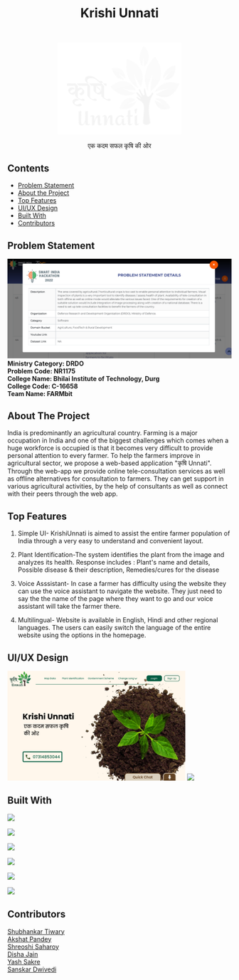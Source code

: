 <h1 align="center"> Krishi Unnati </h1> <br>
<p align="center">
    <img src="static/Images/final white logo.png" width="280">
  </a>
</p>

<p align="center">
एक कदम सफल कृषि की ओर 
</p>


## Contents

- [Problem Statement](#problem-statement)
- [About the Project](#about-the-project)
- [Top Features](#top-features)
- [UI/UX Design](#ui/ux-design)
- [Built With](#built-with)
- [Contributors](#contributors)

## Problem Statement

<img src="static/Images/prblm statement.png" width="1000"> <br/>
**Ministry Category: DRDO <br/>
Problem Code: NR1175<br/>
College Name: Bhilai Institute of Technology, Durg <br/>
College Code: C-16658<br/>
Team Name: FARMbit<br/>**

## About The Project

India is predominantly an agricultural country. Farming is a major occupation in India and one of the biggest 
challenges which comes when a huge workforce is occupied is that it becomes very difficult to provide 
personal attention to every farmer. To help the farmers improve in agricultural sector, we propose a web-based application "कृषि Unnati". 
Through the web-app we provide online tele-consultation services as well as offline alternatives for consultation to farmers. They can get support in various agricultural activities, by the help of consultants as well as connect with their peers through the web app. 

## Top Features

1. Simple UI- KrishiUnnati is aimed to assist the entire farmer population of India through a very easy to understand and convenient layout.


2. Plant Identification-The system identifies the plant from the image and analyzes its health. Response includes : Plant's name and details, Possible disease & their description, Remedies/cures for the disease


3. Voice Asssistant- In case a farmer has difficulty using the website they can use the voice assistant to navigate the website. They just need to say the the name of the page where they want to go and our voice assistant will take the farmer there.


4. Multilingual- Website is available in English, Hindi and other regional languages. The users can easily switch the language of the entire website using the options in the homepage.

## UI/UX Design
<img src="UI Design/Layout page.png" width="400">
<img src="UI Design/" width="100">

## Built With

  <img src="https://img.shields.io/badge/Django-092E20?style=for-the-badge&logo=django&logoColor=green" height="30px">&nbsp;

  <img src="https://img.shields.io/badge/Bootstrap-563D7C?style=for-the-badge&logo=bootstrap&logoColor=white" height="30px">&nbsp;

  <img src="https://img.shields.io/badge/MySQL-005C84?style=for-the-badge&logo=mysql&logoColor=white" height="30px">&nbsp;
  
  <img src="https://img.shields.io/badge/HTML5-E34F26?style=for-the-badge&logo=html5&logoColor=white" height="30px">&nbsp;
  
  <img src="https://img.shields.io/badge/JavaScript-323330?style=for-the-badge&logo=javascript&logoColor=F7DF1E" height="30px">&nbsp;
  
  <img src="https://img.shields.io/badge/Python-FFD43B?style=for-the-badge&logo=python&logoColor=blue" height="30px">&nbsp;



## Contributors

[Shubhankar Tiwary](https://www.linkedin.com/in/shubhankar10) <br>
[Akshat Pandey](https://www.linkedin.com/in/akshat-pandey-001a53147) <br>
[Shreoshi Saharoy](https://www.linkedin.com/in/shreoshi-saharoy) <br>
[Disha Jain](https://www.linkedin.com/in/dishajain1224) <br>
[Yash Sakre](https://www.linkedin.com/in/yash-sakre) <br>
[Sanskar Dwivedi](https://www.linkedin.com/in/sanskar-dwivedi-a20201200) <br>
